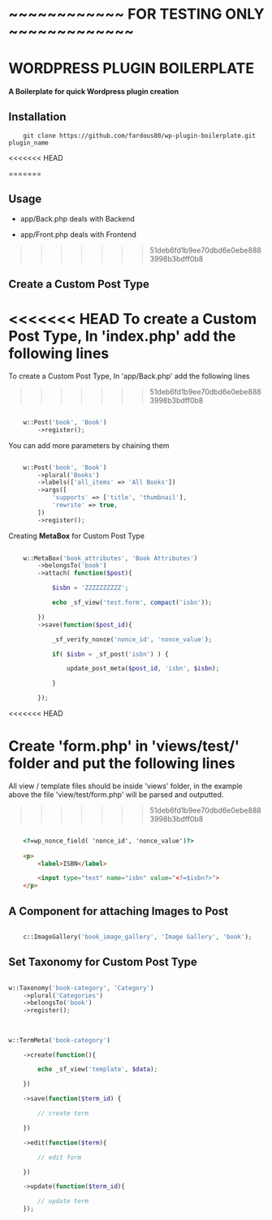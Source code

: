 # ~~~~~~~~~~~~ FOR TESTING ONLY ~~~~~~~~~~~~~

# WORDPRESS PLUGIN BOILERPLATE

#### A Boilerplate for quick Wordpress plugin creation

## Installation

```
	git clone https://github.com/fardous80/wp-plugin-boilerplate.git plugin_name

```

<<<<<<< HEAD

=======
## Usage

- app/Back.php deals with Backend

- app/Front.php deals with Frontend
>>>>>>> 51deb6fd1b9ee70dbd6e0ebe8883998b3bdff0b8


## Create a Custom Post Type


<<<<<<< HEAD
To create a Custom Post Type, In 'index.php' add the following lines
=======
To create a Custom Post Type, In 'app/Back.php' add the following lines
>>>>>>> 51deb6fd1b9ee70dbd6e0ebe8883998b3bdff0b8

```php

	w::Post('book', 'Book')
		->register();


```

You can add more parameters by chaining them

```php

	w::Post('book', 'Book')
		->plural('Books')
		->labels(['all_items' => 'All Books'])
		->args([
			'supports' => ['title', 'thumbnail'],
			'rewrite' => true,
		])
		->register();

```

Creating **MetaBox** for Custom Post Type


```php
	
	w::MetaBox('book_attributes', 'Book Attributes')
		->belongsTo('book')
		->attach( function($post){

			$isbn = 'ZZZZZZZZZZ';

			echo _sf_view('test.form', compact('isbn'));

		})
		->save(function($post_id){

			_sf_verify_nonce('nonce_id', 'nonce_value');

			if( $isbn = _sf_post('isbn') ) {

				update_post_meta($post_id, 'isbn', $isbn);

			}

		});

```
<<<<<<< HEAD

Create 'form.php' in 'views/test/' folder and put the following lines
=======
All view / template files should be inside 'views' folder, in the example above the file 'view/test/form.php' will be parsed and outputted.
>>>>>>> 51deb6fd1b9ee70dbd6e0ebe8883998b3bdff0b8

```html

	<?=wp_nonce_field( 'nonce_id', 'nonce_value')?>
	
	<p>
		<label>ISBN</label>

		<input type="text" name="isbn" value="<?=$isbn?>">
	</p>

```


## A Component for attaching Images to Post

```php

	c::ImageGallery('book_image_gallery', 'Image Gallery', 'book');

```

## Set Taxonomy for Custom Post Type

```php

w::Taxonomy('book-category', 'Category')
	->plural('Categories')
	->belongsTo('book')
	->register();

```

##


```php

w::TermMeta('book-category')

	->create(function(){

		echo _sf_view('template', $data);

	})

	->save(function($term_id) {

		// create term

	})

	->edit(function($term){

		// edit form

	})

	->update(function($term_id){

		// update term
	});

```
